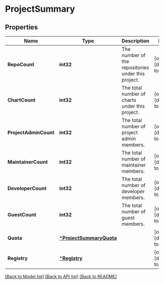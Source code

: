 # ProjectSummary

## Properties
Name | Type | Description | Notes
------------ | ------------- | ------------- | -------------
**RepoCount** | **int32** | The number of the repositories under this project. | [optional] [default to null]
**ChartCount** | **int32** | The total number of charts under this project. | [optional] [default to null]
**ProjectAdminCount** | **int32** | The total number of project admin members. | [optional] [default to null]
**MaintainerCount** | **int32** | The total number of maintainer members. | [optional] [default to null]
**DeveloperCount** | **int32** | The total number of developer members. | [optional] [default to null]
**GuestCount** | **int32** | The total number of guest members. | [optional] [default to null]
**Quota** | [***ProjectSummaryQuota**](ProjectSummary_quota.md) |  | [optional] [default to null]
**Registry** | [***Registry**](Registry.md) |  | [optional] [default to null]

[[Back to Model list]](../README.md#documentation-for-models) [[Back to API list]](../README.md#documentation-for-api-endpoints) [[Back to README]](../README.md)


